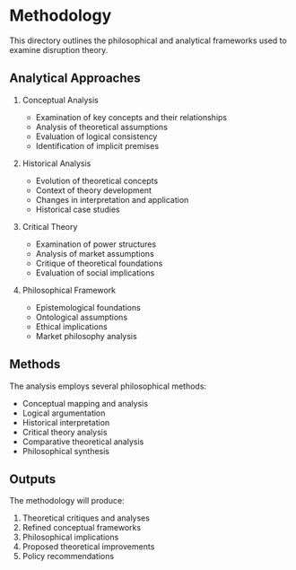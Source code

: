 # Methodology

This directory outlines the philosophical and analytical frameworks used to examine disruption theory.

## Analytical Approaches

1. Conceptual Analysis
   - Examination of key concepts and their relationships
   - Analysis of theoretical assumptions
   - Evaluation of logical consistency
   - Identification of implicit premises

2. Historical Analysis
   - Evolution of theoretical concepts
   - Context of theory development
   - Changes in interpretation and application
   - Historical case studies

3. Critical Theory
   - Examination of power structures
   - Analysis of market assumptions
   - Critique of theoretical foundations
   - Evaluation of social implications

4. Philosophical Framework
   - Epistemological foundations
   - Ontological assumptions
   - Ethical implications
   - Market philosophy analysis

## Methods

The analysis employs several philosophical methods:

- Conceptual mapping and analysis
- Logical argumentation
- Historical interpretation
- Critical theory analysis
- Comparative theoretical analysis
- Philosophical synthesis

## Outputs

The methodology will produce:

1. Theoretical critiques and analyses
2. Refined conceptual frameworks
3. Philosophical implications
4. Proposed theoretical improvements
5. Policy recommendations 